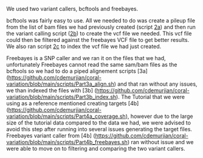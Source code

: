 We used two variant callers, bcftools and freebayes.

bcftools was fairly easy to use. All we needed to do was create a pileup file from the list of bam files we had previously created (script [2a](https://github.com/cdemurjian/coral-variation/blob/main/scripts/Part2a_mpileup.sh)) and then run the variant calling script ([2b](https://github.com/cdemurjian/coral-variation/blob/main/scripts/Part2b_variantcall.sh)) to create the vcf file we needed. This vcf file could then be filtered against the freebayes VCF file to get better results. We also ran script [2c](https://github.com/cdemurjian/coral-variation/blob/main/scripts/Part2c_tabix.sh) to index the vcf file we had just created. 


Freebayes is a SNP caller and we ran it on the files that we had, unfortunately Freebayes cannot read the same sam/bam files as the bcftools so we had to do a piped alignement scripts [3a] (https://github.com/cdemurjian/coral-variation/blob/main/scripts/Part3a_align.sh) and that ran without any issues, we than indexed the files with [3b] (https://github.com/cdemurjian/coral-variation/blob/main/scripts/Part3b_index.sh).  The Tutorial that we were using as a reference mentioned creating targets [4b] (https://github.com/cdemurjian/coral-variation/blob/main/scripts/Part4a_coverage.sh), however due to the large size of the tutorial data compared to the data we had, we were advised to avoid this step after running into several issues generating the target files. Freebayes variant caller from [4b] (https://github.com/cdemurjian/coral-variation/blob/main/scripts/Part4b_freebayes.sh) ran without issue and we were able to move on to filtering and comparing the two variant callers. 

